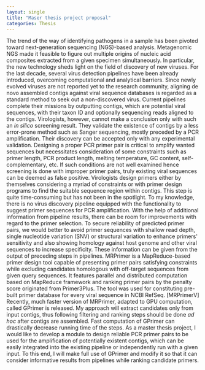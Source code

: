 ```yaml
---
layout: single
title: "Maser thesis project proposal"
categories: Thesis
---
```


The trend of the way of identifying pathogens in a sample has been pivoted toward next-generation sequencing (NGS)-based analysis. Metagenomic NGS made it feasible to figure out multiple origins of nucleic acid composites extracted from a given specimen simultaneously. In particular, the new technology sheds light on the field of discovery of new viruses.
For the last decade, several virus detection pipelines have been already introduced, overcoming computational and analytical barriers. Since newly evolved viruses are not reported yet to the research community, aligning de novo assembled contigs against viral sequence databases is regarded as a standard method to seek out a non-discovered virus.
Current pipelines complete their missions by outputting contigs, which are potential viral sequences, with their taxon ID and optionally sequencing reads aligned to the contigs. Virologists, however, cannot make a conclusion only with such an *in silico* screening result. They validate the existence of contigs by a less error-prone method such as Sanger sequencing, mostly preceded by a PCR amplification. Their discovery can be accepted only with any experimental validation.
Designing a proper PCR primer pair is critical to amplify wanted sequences but necessitates consideration of some constraints such as primer length, PCR product length, melting temperature, GC content, self-complementary, etc. If such conditions are not well examined hence screening is done with improper primer pairs, truly existing viral sequences can be deemed as false positive. Virologists design primers either by themselves considering a myriad of constraints or with primer design programs to find the suitable sequence region within contigs. This step is quite time-consuming but has not been in the spotlight. To my knowledge, there is no virus discovery pipeline equipped with the functionality to suggest primer sequences for PCR amplification.
With the help of additional information from pipeline results, there can be room for improvements with regard to the primer selection. To secure reliability of predicted primer pairs, we would better to avoid primer sequences with shallow read depth, single nucleotide variation (SNV) or structural variation to enhance primers' sensitivity and also showing homology against host genome and other viral sequences to increase specificity. These information can be given from the output of preceding steps in pipelines.
MRPrimer is a MapReduce-based primer design tool capable of presenting primer pairs satisfying constraints while excluding candidates homologous with off-target sequences from given query sequences. It features parallel and distributed computation based on MapReduce framework and ranking primer pairs by the penalty score originated from Primer3Plus. The tool was used for constituting pre-built primer database for every viral sequence in NCBI RefSeq. [MRPrimerV] Recently, much faster version of MRPrimer, adapted to GPU computation, called GPrimer is released.
My approach will extract candidates only from input contigs, thus following filtering and ranking steps should be done *ad hoc* after contigs are assembled. Fast computation of GPrimer can drastically decrease running time of the steps.
As a master thesis project, I would like to develop a module to design reliable PCR primer pairs to be used for the amplification of potentially existent contigs, which can be easily integrated into the existing pipeline or independently run with a given input. To this end, I will make full use of GPrimer and modify it so that it can consider informative results from pipelines while ranking candidate primers.
